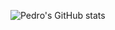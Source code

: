 ![Pedro's GitHub stats](https://github-readme-stats.vercel.app/api?username=PedroPontess\&include_all_commits=true&theme=material-palenight&show_icons=true)

<!--
**PedroPontess/PedroPontess** is a ✨ _special_ ✨ repository because its `README.md` (this file) appears on your GitHub profile.

Here are some ideas to get you started:

- 🔭 I’m currently working on ...
- 🌱 I’m currently learning ...
- 👯 I’m looking to collaborate on ...
- 🤔 I’m looking for help with ...
- 💬 Ask me about ...
- 📫 How to reach me: ...
- 😄 Pronouns: ...
- ⚡ Fun fact: ...
-->
